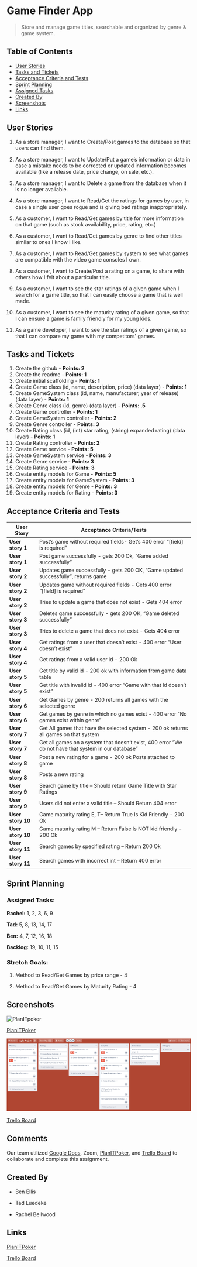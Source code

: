 # Game Finder App
> Store and manage game titles, searchable and organized by genre & game system.

## Table of Contents
* [User Stories](#user-stories)
* [Tasks and Tickets](#tasks-and-tickets)
* [Acceptance Criteria and Tests](#acceptance-criteria-and-tests)
* [Sprint Planning](#sprint-planning)
* [Assigned Tasks](#assigned-tasks)
* [Created By](#created-by)
* [Screenshots](#screenshots)
* [Links](#links)


## User Stories
1. As a store manager, I want to Create/Post games to the database so that users can find them.

2. As a store manager, I want to Update/Put a game’s information or data in case a mistake needs to  be corrected or updated information becomes available (like a release date, price change, on sale, etc.).

3. As a store manager, I want to Delete a game from the database when it is no longer available.

4. As a store manager, I want to Read/Get the ratings for games by user, in case a single user goes rogue and is giving bad ratings inappropriately.

5. As a customer, I want to Read/Get games by title for more information on that game (such as stock availability, price, rating, etc.)

6. As a customer, I want to Read/Get games by genre to find other titles similar to ones I know I like.

7. As a customer, I want to Read/Get games by system to see what games are compatible with the video game consoles I own.

8. As a customer, I want to Create/Post a rating on a game, to share with others how I felt about a particular title.

9. As a customer, I want to see the star ratings of a given game when I search for a game title, so that I can easily choose a game that is well made.

10. As a customer, I want to see the maturity rating of a given game, so that I can ensure a game is family friendly for my young kids.

11. As a game developer, I want to see the star ratings of a given game, so that I can compare my game with my competitors' games. 


## Tasks and Tickets
1. Create the github - **Points: 2**
2. Create the readme - **Points: 1**
3. Create initial scaffolding - **Points: 1**
4. Create Game class (id, name, description, price) (data layer) - **Points: 1**
5. Create GameSystem class (id, name, manufacturer, year of release) (data layer) - **Points: 1**
6. Create Genre class (id, genre) (data layer) - **Points: .5**
7. Create Game controller - **Points: 1**
8. Create GameSystem controller - **Points: 2**
9. Create Genre controller - **Points: 3**
10. Create Rating class (id, (int) star rating,  (string) expanded rating) (data layer) - **Points: 1**
11. Create Rating controller - **Points: 2**
12. Create Game service - **Points: 5**
13. Create GameSystem service - **Points: 3**
14. Create Genre service - **Points: 3**
15. Create Rating service - **Points: 3**
16. Create entity models for Game - **Points: 5**
17. Create entity models for GameSystem - **Points: 3**
18. Create entity models for Genre - **Points: 3**
19. Create entity models for Rating - **Points: 3**


## Acceptance Criteria and Tests

User Story | Acceptance Criteria/Tests
-----------| -------------------------
**User story 1** | Post’s game without required fields- Get’s 400 error “[field] is required”
**User story 1** | Post game successfully - gets 200 Ok, “Game added successfully”
**User story 2** | Updates game successfully - gets 200 OK, “Game updated successfully”, returns game
**User story 2** | Updates game without required fields - Gets 400 error “[field] is required”
**User story 2** | Tries to update a game that does not exist - Gets 404 error
**User story 3** | Deletes game successfully - gets 200 OK, “Game deleted successfully”
**User story 3** | Tries to delete a game that does not exist - Gets 404 error
**User story 4** | Get ratings from a user that doesn’t exist - 400 error “User doesn’t exist”
**User story 4** | Get ratings from a valid user id - 200 Ok
**User story 5** | Get title by valid id - 200 ok with information from game data table
**User story 5** | Get title with invalid id - 400 error “Game with that Id doesn’t exist”
**User story 6** | Get Games by genre - 200 returns all games with the selected genre
**User story 6** | Get games by genre in which no games exist - 400 error “No games exist within genre”
**User story 7** | Get All games that have the selected system - 200 ok returns all games on that system
**User story 7** | Get all games on a system that doesn’t exist, 400 error “We do not have that system in our database”
**User story 8** | Post a new rating for a game - 200 ok Posts attached to game
**User story 8** | Posts a new rating 
**User story 9** | Search game by title – Should return Game Title with Star Ratings
**User story 9** | Users did not enter a valid title – Should Return 404 error 
**User story 10** | Game maturity rating E, T– Return True Is Kid Friendly - 200 Ok
**User story 10** | Game maturity rating M – Return False Is NOT kid friendly - 200 Ok
**User story 11** | Search games by specified rating – Return 200 Ok
**User story 11** | Search games with incorrect int – Return 400 error 


## Sprint Planning
### Assigned Tasks:
**Rachel:** 1, 2, 3, 6, 9

**Tad:** 5, 8, 13, 14, 17

**Ben:** 4, 7, 12, 16, 18

**Backlog:** 19, 10, 11, 15


### Stretch Goals:
1. Method to Read/Get Games by price range - 4

2. Method to Read/Get Games by Maturity Rating - 4


## Screenshots
![PlanITpoker](./img/PlanITpoker.png)

[PlanITPoker](https://www.planitpoker.com/board/#/room/eee6c51b6bec4287811e1d19a3dcdb0c)

![Trello](./img/trello.png)

[Trello Board](https://trello.com/b/DodphMPn/agile-project)

## Comments
Our team utilized [Google Docs](https://docs.google.com/document/d/1YqDcv0aGMZpOtgycv4oMWGr1yNjSMZVFnThtslkSxrw), Zoom, [PlanITPoker](https://www.planitpoker.com/board/#/room/eee6c51b6bec4287811e1d19a3dcdb0c), and [Trello Board](https://trello.com/b/DodphMPn/agile-project) to collaborate and complete this assignment. 

## Created By
- Ben Ellis

- Tad Luedeke

- Rachel Bellwood


## Links
[PlanITPoker](https://www.planitpoker.com/board/#/room/eee6c51b6bec4287811e1d19a3dcdb0c)

[Trello Board](https://trello.com/b/DodphMPn/agile-project)

